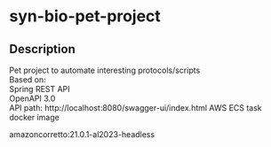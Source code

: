 # syn-bio-pet-project

## Description
Pet project to automate interesting protocols/scripts  
Based on:  
Spring REST API  
OpenAPI 3.0  
API path: http://localhost:8080/swagger-ui/index.html
AWS ECS task
docker image

amazoncorretto:21.0.1-al2023-headless
